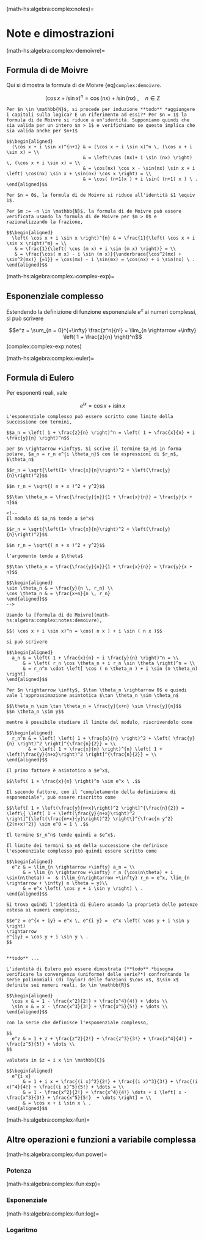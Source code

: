 (math-hs:algebra:complex:notes)=
# Note e dimostrazioni

<!--
(math-hs:algebra:complex:notes:demoivre-euler)=
## Formula di de Moivre, esponenziale complesso e formula di Eulero
-->

(math-hs:algebra:complex:notes:demoivre)=
## Formula di de Moivre
Qui si dimostra la formula di de Moivre {eq}`complex:demoivre`.

$$(\cos x + i \sin x)^n = \cos(nx) + i \sin(nx) \ , \quad n \in \mathbb{Z}$$

```{dropdown} Dimostrazione per induzione
Per $n \in \mathbb{N}$, si procede per induzione **todo** *aggiungere i capitoli sulla logica? E un riferimento ad essi?* Per $n = 1$ la formula di de Moivre si riduce a un'identità. Supponiamo quindi che sia valida per un intero $n > 1$ e verifichiamo se questo implica che sia valida anche per $n+1$

$$\begin{aligned}
  (\cos x + i \sin x)^{n+1} & = (\cos x + i \sin x)^n \, (\cos x + i \sin x) = \\
                            & = \left(\cos (nx)+ i \sin (nx) \right) \, (\cos x + i \sin x) = \\
                            & = \cos(nx) \cos x - \sin(nx) \sin x + i \left( \cos(nx) \sin x + \sin(nx) \cos x \right) = \\
                            & = \cos( (n+1)x ) + i \sin( (n+1) x ) \ .
\end{aligned}$$

Per $n = 0$, la formula di de Moivre si riduce all'identità $1 \equiv 1$.

Per $m := -n \in \mathbb{N}$, la formula di de Moivre può essere verificata usando la formula di de Moivre per $m > 0$ e razionalizzando la frazione,

$$\begin{aligned}
  \left( \cos x + i \sin x \right)^{n} & = \frac{1}{\left( \cos x + i \sin x \right)^m} = \\
   & = \frac{1}{\left( \cos (m x) + i \sin (m x) \right)} = \\
   & = \frac{\cos( m x) - i \sin (m x)}{\underbrace{\cos^2(mx) + \sin^2(mx)}_{=1}} = \cos(mx) - i \sin(mx) = \cos(nx) + i \sin(nx) \ .
\end{aligned}$$

```

(math-hs:algebra:complex:notes:complex-exp)=
## Esponenziale complesso
Estendendo la definizione di funzione esponenziale $e^x$ ai numeri complessi, si può scrivere

$$e^z = \sum_{n = 0}^{+\infty} \frac{z^n}{n!} = \lim_{n \rightarrow +\infty} \left( 1 + \frac{z}{n} \right)^n$$ (complex:complex-exp:notes)

<!--
```{dropdown} Dimostrazione dell'equivalenza delle due definizioni
```
-->

(math-hs:algebra:complex:notes:euler)=
## Formula di Eulero
Per esponenti reali, vale

$$e^{i x} = \cos x + i \sin x$$

```{dropdown} Dimostrazione usando la definizione come limite della successione
L'esponenziale complesso può essere scritto come limite della successione con termini,

$$a_n = \left( 1 + \frac{z}{n} \right)^n = \left( 1 + \frac{x}{n} + i \frac{y}{n} \right)^n$$

per $n \rightarrow +\infty$. Si scrive il termine $a_n$ in forma polare, $a_n = r_n e^{i \theta_n}$ con le espressioni di $r_n$, $\theta_n$

$$r_n = \sqrt{\left(1+ \frac{x}{n}\right)^2 + \left(\frac{y}{n}\right)^2}$$

$$n r_n = \sqrt{( n + x )^2 + y^2}$$

$$\tan \theta_n = \frac{\frac{y}{n}}{1 + \frac{x}{n}} = \frac{y}{x + n}$$

<!--
Il modulo di $a_n$ tende a $e^x$

$$r_n = \sqrt{\left(1+ \frac{x}{n}\right)^2 + \left(\frac{y}{n}\right)^2}$$

$$n r_n = \sqrt{( n + x )^2 + y^2}$$

l'argomento tende a $\theta$ 

$$\tan \theta_n = \frac{\frac{y}{n}}{1 + \frac{x}{n}} = \frac{y}{x + n}$$

$$\begin{aligned}
\sin \theta_n & = \frac{y}{n \, r_n} \\
\cos \theta_n & = \frac{x+n}{n \, r_n}
\end{aligned}$$
-->

Usando la [formula di de Moivre](math-hs:algebra:complex:notes:demoivre),

$$( \cos x + i \sin x)^n = \cos( n x ) + i \sin ( n x )$$

si può scrivere

$$\begin{aligned}
  a_n & = \left( 1 + \frac{x}{n} + i \frac{y}{n} \right)^n = \\
      & = \left( r_n \cos \theta_n + i r_n \sin \theta \right)^n = \\
      & = r_n^n \cdot \left[ \cos ( n \theta_n ) + i \sin (n \theta_n) \right]
\end{aligned}$$

Per $n \rightarrow \infty$, $\tan \theta_n \rightarrow 0$ e quindi vale l'approssimazione asintotica $\tan \theta_n \sim \theta_n$

$$\theta_n \sim \tan \theta_n = \frac{y}{x+n} \sim \frac{y}{n}$$
$$n \theta_n \sim y$$

mentre è possibile studiare il limite del modulo, riscrivendolo come

$$\begin{aligned}
  r_n^n & = \left[ \left( 1 + \frac{x}{n} \right)^2 + \left( \frac{y}{n} \right)^2 \right]^{\frac{n}{2}} = \\
        & = \left( 1 + \frac{x}{n} \right)^{n} \left[ 1 + \left(\frac{y}{n+x}\right)^2 \right]^{\frac{n}{2}} = \\
\end{aligned}$$

Il primo fattore è asintotico a $e^x$,

$$\left( 1 + \frac{x}{n} \right)^n \sim e^x \ .$$

Il secondo fattore, con il "completamento della definizione di esponenziale", può essere riscritto come

$$\left[ 1 + \left(\frac{y}{n+x}\right)^2 \right]^{\frac{n}{2}} = \left\{ \left[ 1 + \left(\frac{y}{n+x}\right)^2 \right]^{\left(\frac{n+x}{y}\right)^2} \right\}^{\frac{n y^2}{2(n+x)^2}} \sim e^0 = 1 \ .$$

Il termine $r_n^n$ tende quindi a $e^x$.

Il limite dei termini $a_n$ della successione che definisce l'esponenziale complesso può quindi essere scritto come

$$\begin{aligned}
  e^z & = \lim_{n \rightarrow +\infty} a_n = \\
      & = \lim_{n \rightarrow +\infty} r_n (\cos(n\theta) + i \sin(n\theta)) =  & (\lim_{n\rightarrow +\infty} r_n = e^x, \lim_{n \rightarrow + \infty} n \theta = y)\\
      & = e^x \left( \cos y + i \sin y \right) \ .
\end{aligned}$$

Si trova quindi l'identità di Eulero usando la proprietà delle potenze estesa ai numeri complessi,

$$e^z = e^{x + iy} = e^x \, e^{i y} =  e^x \left( \cos y + i \sin y \right)
\rightarrow
e^{iy} = \cos y + i \sin y \ .
$$


**todo** ...

```

```{dropdown} Dimostrazione usando la definizione come serie
L'identità di Eulero può essere dimostrata (**todo** *bisogna verificare la convergenza (uniforme) delle serie?*) confrontando le serie polinomiali (di Taylor) delle funzioni $\cos x$, $\sin x$ definite sui numeri reali, $x \in \mathbb{R}$

$$\begin{aligned}
  \cos x & = 1 - \frac{x^2}{2!} + \frac{x^4}{4!} + \dots \\
  \sin x & = x - \frac{x^3}{3!} + \frac{x^5}{5!} + \dots \\
\end{aligned}$$

con la serie che definisce l'esponenziale complesso,

$$
  e^z & = 1 + z + \frac{z^2}{2!} + \frac{z^3}{3!} + \frac{z^4}{4!} + \frac{z^5}{5!} + \dots \\
$$

valutata in $z = i x \in \mathbb{C}$

$$\begin{aligned}
  e^{i x} 
      & = 1 + i x + \frac{(i x)^2}{2!} + \frac{(i x)^3}{3!} + \frac{(i x)^4}{4!} + \frac{(i x)^5}{5!} + \dots = \\
      & = 1 - \frac{x^2}{2!} + \frac{x^4}{4!} \dots + i \left[ x - \frac{x^3}{3!} + \frac{x^5}{5!}  + \dots \right] = \\
      & = \cos x + i \sin x \ .
\end{aligned}$$

```

(math-hs:algebra:complex:notes:fun)=
## Altre operazioni e funzioni a variabile complessa

(math-hs:algebra:complex:notes:fun:power)=
### Potenza

(math-hs:algebra:complex:notes:fun:exp)=
### Esponenziale

(math-hs:algebra:complex:notes:fun:log)=
### Logaritmo


